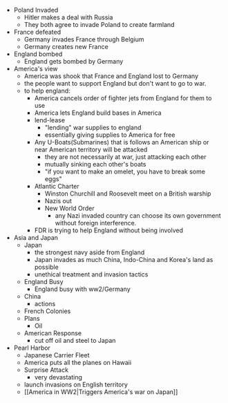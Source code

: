 - Poland Invaded
	- Hitler makes a deal with Russia
	- They both agree to invade Poland to create farmland
- France defeated
	- Germany invades France through Belgium
	- Germany creates new France
- England bombed
	- England gets bombed by Germany
- America's view
	- America was shook that France and England lost to Germany
	- the people want to support England but don't want to go to war.
	- to help england:
		- America cancels order of fighter jets from England for them to use
		- America lets England build bases in America 
		- lend-lease
			- "lending" war supplies to england
			- essentially giving supplies to America for free
		- Any U-Boats(Submarines) that is follows an American ship or near American territory will be attacked
			- they are not necessarily at war, just attacking each other
			- mutually sinking each other's boats
			- "if you want to make an omelet, you have to break some eggs"
		- Atlantic Charter
			- Winston Churchill and Roosevelt meet on a British warship
			- Nazis out
			- New World Order
				- any Nazi invaded country can choose its own government without foreign interference.
		- FDR is trying to help England without being involved
- Asia and Japan
	- Japan
		- the strongest navy aside from England
		- Japan invades as much China, Indo-China and Korea's land as possible
		- unethical treatment and invasion tactics
	- England Busy
		- England busy with ww2/Germany
	- China
		- actions
	- French Colonies
	- Plans
		- Oil
	- American Response
		- cut off oil and steel to Japan
- Pearl Harbor
	- Japanese Carrier Fleet
	- America puts all the planes on Hawaii
	- Surprise Attack
		- very devastating
	- launch invasions on English territory
	- [[America in WW2|Triggers America's war on Japan]]